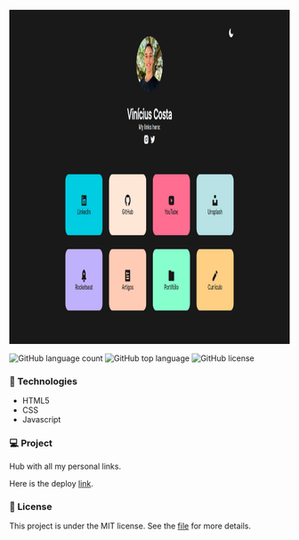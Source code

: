 <p align="center">
  <img height="600em" src="assets/to_readme/cover.png"
</p>
  
![GitHub language count](https://img.shields.io/github/languages/count/Jolonte/vcosta-links)
![GitHub top language](https://img.shields.io/github/languages/top/Jolonte/vcosta-linksa)
![GitHub license](https://img.shields.io/github/license/Jolonte/vcosta-links)
  
### 🚀 Technologies
- HTML5
- CSS
- Javascript

### 💻 Project
Hub with all my personal links.
  
Here is the deploy [link](https://vinicius-costa-links.vercel.app).

### 📝 License
This project is under the MIT license. See the [file](LICENSE) for more details.
